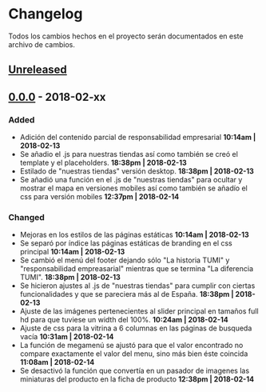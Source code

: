 # Changelog

Todos los cambios hechos en el proyecto serán documentados en este archivo de cambios.

## [Unreleased](https://github.com/jesuspoleo18/tumiMexico/commits/master)

## [0.0.0]() - 2018-02-xx

### Added
* Adición del contenido parcial de responsabilidad empresarial **10:14am | 2018-02-13**
* Se añadio el .js para nuestras tiendas así como también se creó el template y el placeholders. **18:38pm | 2018-02-13**
* Estilado de "nuestras tiendas" versión desktop. **18:38pm | 2018-02-13**
* Se añadió una función en el .js de "nuestras tiendas" para ocultar y mostrar el mapa en versiones mobiles así como también se añadío el css para versión mobiles **12:37pm | 2018-02-14**

### Changed
* Mejoras en los estilos de las páginas estáticas **10:14am | 2018-02-13**
* Se separó por índice las páginas estáticas de branding en el css principal **10:14am | 2018-02-13**
* Se cambió el menú del footer dejando sólo "La historia TUMI" y "responsabilidad empreasarial" mientras que se termina "La diferencia TUMI". **18:38pm | 2018-02-13**
* Se hicieron ajustes al .js de "nuestras tiendas" para cumplir con ciertas funcionalidades y que se pareciera más al de España. **18:38pm | 2018-02-13**
* Ajuste de las imágenes pertenecientes al slider principal en tamaños full hd para que tuviese un width del 100%. **10:24am | 2018-02-14**
* Ajuste de css para la vitrina a 6 columnas en las páginas de busqueda vacía **10:31am | 2018-02-14**
* La función de megamenú se ajustó para que el valor encontrado no compare exactamente el valor del menu, sino más bien éste coincida **11:08am | 2018-02-14**
* Se desactivó la función que convertía en un pasador de imagenes las miniaturas del producto en la ficha de producto **12:38pm | 2018-02-14**